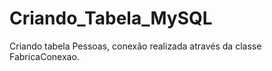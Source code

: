 # Criando_Tabela_MySQL
 Criando tabela Pessoas, conexão realizada através da classe FabricaConexao.
